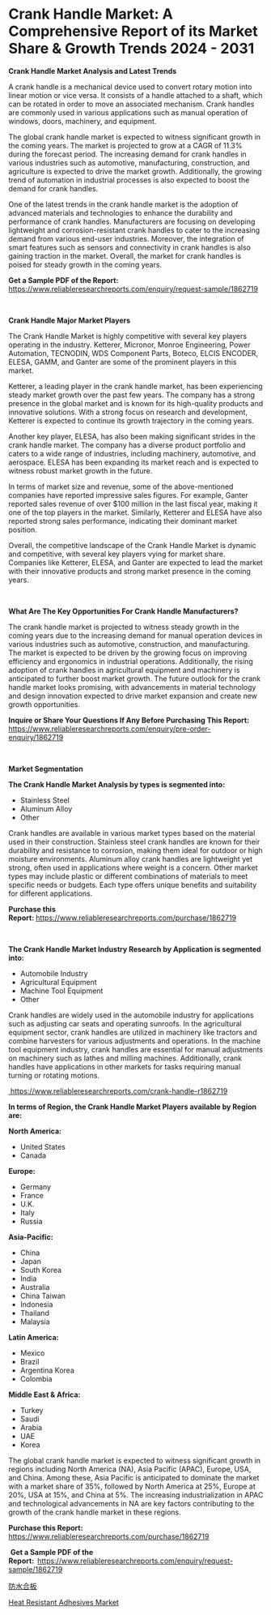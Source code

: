 <p><h1>Crank Handle Market: A Comprehensive Report of its Market Share & Growth Trends 2024 - 2031</h1></p><p><strong>Crank Handle Market Analysis and Latest Trends</strong></p>
<p><p>A crank handle is a mechanical device used to convert rotary motion into linear motion or vice versa. It consists of a handle attached to a shaft, which can be rotated in order to move an associated mechanism. Crank handles are commonly used in various applications such as manual operation of windows, doors, machinery, and equipment.</p><p>The global crank handle market is expected to witness significant growth in the coming years. The market is projected to grow at a CAGR of 11.3% during the forecast period. The increasing demand for crank handles in various industries such as automotive, manufacturing, construction, and agriculture is expected to drive the market growth. Additionally, the growing trend of automation in industrial processes is also expected to boost the demand for crank handles.</p><p>One of the latest trends in the crank handle market is the adoption of advanced materials and technologies to enhance the durability and performance of crank handles. Manufacturers are focusing on developing lightweight and corrosion-resistant crank handles to cater to the increasing demand from various end-user industries. Moreover, the integration of smart features such as sensors and connectivity in crank handles is also gaining traction in the market. Overall, the market for crank handles is poised for steady growth in the coming years.</p></p>
<p><strong>Get a Sample PDF of the Report:&nbsp;</strong> <a href="https://www.reliableresearchreports.com/enquiry/request-sample/1862719">https://www.reliableresearchreports.com/enquiry/request-sample/1862719</a></p>
<p>&nbsp;</p>
<p><strong>Crank Handle Major Market Players</strong></p>
<p><p>The Crank Handle Market is highly competitive with several key players operating in the industry. Ketterer, Micronor, Monroe Engineering, Power Automation, TECNODIN, WDS Component Parts, Boteco, ELCIS ENCODER, ELESA, GAMM, and Ganter are some of the prominent players in this market.</p><p>Ketterer, a leading player in the crank handle market, has been experiencing steady market growth over the past few years. The company has a strong presence in the global market and is known for its high-quality products and innovative solutions. With a strong focus on research and development, Ketterer is expected to continue its growth trajectory in the coming years.</p><p>Another key player, ELESA, has also been making significant strides in the crank handle market. The company has a diverse product portfolio and caters to a wide range of industries, including machinery, automotive, and aerospace. ELESA has been expanding its market reach and is expected to witness robust market growth in the future.</p><p>In terms of market size and revenue, some of the above-mentioned companies have reported impressive sales figures. For example, Ganter reported sales revenue of over $100 million in the last fiscal year, making it one of the top players in the market. Similarly, Ketterer and ELESA have also reported strong sales performance, indicating their dominant market position.</p><p>Overall, the competitive landscape of the Crank Handle Market is dynamic and competitive, with several key players vying for market share. Companies like Ketterer, ELESA, and Ganter are expected to lead the market with their innovative products and strong market presence in the coming years.</p></p>
<p>&nbsp;</p>
<p><strong>What Are The Key Opportunities For Crank Handle Manufacturers?</strong></p>
<p><p>The crank handle market is projected to witness steady growth in the coming years due to the increasing demand for manual operation devices in various industries such as automotive, construction, and manufacturing. The market is expected to be driven by the growing focus on improving efficiency and ergonomics in industrial operations. Additionally, the rising adoption of crank handles in agricultural equipment and machinery is anticipated to further boost market growth. The future outlook for the crank handle market looks promising, with advancements in material technology and design innovation expected to drive market expansion and create new growth opportunities.</p></p>
<p><strong>Inquire or Share Your Questions If Any Before Purchasing This Report:</strong> <a href="https://www.reliableresearchreports.com/enquiry/pre-order-enquiry/1862719">https://www.reliableresearchreports.com/enquiry/pre-order-enquiry/1862719</a></p>
<p>&nbsp;</p>
<p><strong>Market Segmentation</strong></p>
<p><strong>The Crank Handle Market Analysis by types is segmented into:</strong></p>
<p><ul><li>Stainless Steel</li><li>Aluminum Alloy</li><li>Other</li></ul></p>
<p><p>Crank handles are available in various market types based on the material used in their construction. Stainless steel crank handles are known for their durability and resistance to corrosion, making them ideal for outdoor or high moisture environments. Aluminum alloy crank handles are lightweight yet strong, often used in applications where weight is a concern. Other market types may include plastic or different combinations of materials to meet specific needs or budgets. Each type offers unique benefits and suitability for different applications.</p></p>
<p><strong>Purchase this Report:&nbsp;</strong><a href="https://www.reliableresearchreports.com/purchase/1862719">https://www.reliableresearchreports.com/purchase/1862719</a></p>
<p>&nbsp;</p>
<p><strong>The Crank Handle Market Industry Research by Application is segmented into:</strong></p>
<p><ul><li>Automobile Industry</li><li>Agricultural Equipment</li><li>Machine Tool Equipment</li><li>Other</li></ul></p>
<p><p>Crank handles are widely used in the automobile industry for applications such as adjusting car seats and operating sunroofs. In the agricultural equipment sector, crank handles are utilized in machinery like tractors and combine harvesters for various adjustments and operations. In the machine tool equipment industry, crank handles are essential for manual adjustments on machinery such as lathes and milling machines. Additionally, crank handles have applications in other markets for tasks requiring manual turning or rotating motions.</p></p>
<p><a href="https://www.reliableresearchreports.com/crank-handle-r1862719">&nbsp;https://www.reliableresearchreports.com/crank-handle-r1862719</a></p>
<p><strong>In terms of Region, the Crank Handle Market Players available by Region are:</strong></p>
<p>
    <p> <strong> North America: </strong>
        <ul>
            <li>United States</li>
            <li>Canada</li>
        </ul>
        </p> 
    <p> <strong> Europe: </strong>
        <ul>
            <li>Germany</li>
            <li>France</li>
            <li>U.K.</li>
            <li>Italy</li>
            <li>Russia</li>
        </ul>
        </p> 
    <p> <strong> Asia-Pacific: </strong>
        <ul>
            <li>China</li>
            <li>Japan</li>
            <li>South Korea</li>
            <li>India</li>
            <li>Australia</li>
            <li>China Taiwan</li>
            <li>Indonesia</li>
            <li>Thailand</li>
            <li>Malaysia</li>
        </ul>
        </p> 
    <p> <strong> Latin America: </strong>
        <ul>
            <li>Mexico</li>
            <li>Brazil</li>
            <li>Argentina Korea</li>
            <li>Colombia</li>
        </ul>
        </p> 
    <p> <strong> Middle East & Africa: </strong>
        <ul>
            <li>Turkey</li>
            <li>Saudi</li>
            <li>Arabia</li>
            <li>UAE</li>
            <li>Korea</li>
        </ul>
    </p>
    </p>
<p><p>The global crank handle market is expected to witness significant growth in regions including North America (NA), Asia Pacific (APAC), Europe, USA, and China. Among these, Asia Pacific is anticipated to dominate the market with a market share of 35%, followed by North America at 25%, Europe at 20%, USA at 15%, and China at 5%. The increasing industrialization in APAC and technological advancements in NA are key factors contributing to the growth of the crank handle market in these regions.</p></p>
<p><strong>Purchase this Report: </strong><a href="https://www.reliableresearchreports.com/purchase/1862719">https://www.reliableresearchreports.com/purchase/1862719</a></p>
<p>&nbsp;<strong>Get a Sample PDF of the Report:&nbsp;&nbsp;</strong><a href="https://www.reliableresearchreports.com/enquiry/request-sample/1862719">https://www.reliableresearchreports.com/enquiry/request-sample/1862719</a></p>
<p><strong></strong></p>
<p><p><a href="https://github.com/SarahFahey88/Market-Research-Report-List-1/blob/main/363555221715.md">防水合板</a></p><p><a href="https://pretty-mail-caf.notion.site/Heat-Resistant-Adhesives-Market-Size-2024-2031-Global-Industrial-Analysis-Key-Geographical-Region-ffd185b4d4c941858125eb48294c502e">Heat Resistant Adhesives Market</a></p></p>